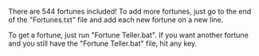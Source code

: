 There are 544 fortunes included!
To add more fortunes, just go to the end of the "Fortunes.txt" file and add each new fortune on a new line.

To get a fortune, just run "Fortune Teller.bat". If you want another fortune and you still have the "Fortune Teller.bat" file, hit any key.